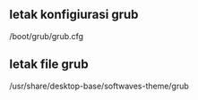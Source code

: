 ## letak konfigiurasi grub
/boot/grub/grub.cfg

## letak file grub
/usr/share/desktop-base/softwaves-theme/grub
